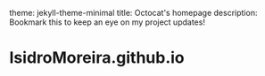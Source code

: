 theme: jekyll-theme-minimal
title: Octocat's homepage
description: Bookmark this to keep an eye on my project updates!

# IsidroMoreira.github.io
